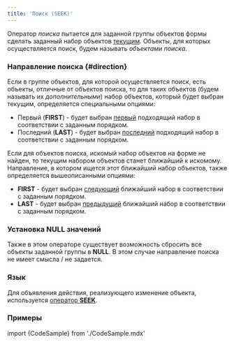 ```yaml
---
title: 'Поиск (SEEK)'
---
```


Оператор *поиска* пытается для заданной группы объектов формы сделать заданный набор объектов [текущим](Структура_формы.md#currentObject-broken). Объекты, для которых осуществляется поиск, будем называть *объектами поиска*.

### Направление поиска {#direction}

Если в группе объектов, для которой осуществляется поиск, есть объекты, отличные от объектов поиска, то для таких объектов (будем называть их *дополнительными*) набор объектов, который будет выбран текущим, определяется специальными опциями:

-   Первый (**FIRST**) - будет выбран <u>первый</u> подходящий набор в соответствии с заданным порядком. 
-   Последний (**LAST**) - будет выбран <u>последний</u> подходящий набор в соответствии с заданным порядком. 

Если для объектов поиска, искомый набор объектов на форме не найден, то текущим набором объектов станет ближайший к искомому. Направление, в котором ищется этот ближайший набор объектов, также определяется вышеописанными опциями:

-   **FIRST** - будет выбран <u>следующий</u> ближайший набор в соответствии с заданным порядком. 
-   **LAST** - будет выбран <u>предыдущий</u> ближайший набор в соответствии с заданным порядком. 

### Установка NULL значений

Также в этом операторе существует возможность сбросить все объекты заданной группы в **NULL**. В этом случае направление поиска не имеет смысла / не задается.

### Язык

Для объявления действия, реализующего изменение объекта, используется [оператор **SEEK**](Оператор_SEEK.md).

### Примеры

import {CodeSample} from './CodeSample.mdx'

<CodeSample url="https://ru-documentation.lsfusion.org/sample?file=ActionSample&block=seek"/>
